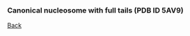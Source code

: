 ### Canonical nucleosome with full tails (PDB ID 5AV9)
[Back](https://intbio.github.io/2023_Kosarim_H2A.J)

<html lang="en">
  <head>
    <meta charset="utf-8">
    <style>
      .slidecontainer {
        width: 100%;
      }

      .slider {
        -webkit-appearance: none;
        width: 100%;
        height: 10px;
        background: #d3d3d3;
        outline: none;
        opacity: 0.7;
        -webkit-transition: .2s;
        transition: opacity .2s;
      }

      .slider:hover {
        opacity: 1;
      }

      .slider::-webkit-slider-thumb {
        -webkit-appearance: none;
        appearance: none;
        width: 15px;
        height: 15px;
        background: #222222;
        cursor: pointer;
      }

      .slider::-moz-range-thumb {
        width: 25px;
        height: 25px;
        background: #4CAF50;
        cursor: pointer;
      }

    </style>
  </head>

  <body>
<script src="https://d3js.org/d3.v4.js"></script>
<script src="https://unpkg.com/ngl@2.0.0-dev.35/dist/ngl.js"></script>
<script src="https://code.jquery.com/jquery-3.5.1.min.js" integrity="sha256-9/aliU8dGd2tb6OSsuzixeV4y/faTqgFtohetphbbj0=" crossorigin="anonymous"></script>
<script>
  var pdb="trj/canon_nucl_for_web.pdb"
  var xtc="trj/canon_nucl_for_web.xtc"
  var csvfile="dat/cH2A_dist_unwrap.csv"
  var trjstep = 10;
  $(document).ready(function() {
    window.stage = new NGL.Stage("viewport0", {
      backgroundColor: "#FFFFFF"
    });
    window.stage.loadFile(pdb).then(function(nucl) {
      var aspectRatio = 2;
      var radius = 1.5;
      var radiusScale = 4;


      var hyper_scheme = NGL.ColormakerRegistry.addSelectionScheme([
        ["orange", ".CA"],
        ["blue", "_N"],
        ["red", "_O"],
        ["grey", "*"]
      ], "DA");
      var residues = NGL.ColormakerRegistry.addSelectionScheme([
        ["blue", "40 and ARG"],
	["lightcyan", "42 and ARG"],
	["cyan", "49 and ARG"],
        ["green", "41 and TYR"],
	["pink", "39 and HIS"],
        ["white", "*"]
      ], "protein");
      
      var shape = new NGL.Shape( "Axes" );
			shape.addArrow( [ 0, 0, -35 ], [ 0, 0, 35 ], [ 0.04, 0.8, 0.03 ], 2.0 );
      shape.addArrow( [ -58, 0, 0 ], [ 58, 0, 0 ], [ 0.8,0.06 ,0.102  ], 2.0 );
      shape.addArrow( [ 0, -55, 0 ], [ 0, 55, 0 ], [ 0.3, 0.3, 0.3 ], 2.0 );
      window.axes = stage.addComponentFromObject( shape );
      window.axes.addRepresentation( "buffer" );
      window.axes.autoView();
      window.axes.setVisibility(false);
      stage.animationControls.rotate([ 0, 1, 0, 0 ],0);
	  stage.setParameters({cameraType: "orthographic"});

      

      window.arg_lys_selection = nucl.addRepresentation('hyperball', {
        "sele": "(ARG or LYS) and not _H",
        color: hyper_scheme,
        radius: 3.5
      });
      window.arg_lys_selection.setVisibility(false);
      
      window.dna_latch_selection = nucl.addRepresentation('hyperball', {
        "sele": "39-49 and (:A or :E) and not _H",
        color: residues,
        radius: 3.5
      });
      window.dna_latch_selection.setVisibility(false);
      
      //H3 39-49 - назвать H3 39-49 DNA latch

        window.replaced_AA_selection = nucl.addRepresentation('hyperball', {
        "sele": "(10 or 16 or 40 or 99 or 123 or 124 or 126 or 128) and (:C or :G) and not _H",
        color: hyper_scheme,
        radius: 3.5
      });
      window.replaced_AA_selection.setVisibility(false);


      nucl.addRepresentation('cartoon', {
        "sele": ":A :E",
        "color": 0x020AED,
        "aspectRatio": aspectRatio,
        'radiusScale': radiusScale,
        'radiusType': 'sstruc',
        "capped": true,
        'subdiv': 10,
        'diffuseInterior': false,
        'useInteriorColor': false
      });
      nucl.addRepresentation('cartoon', {
        "sele": ":B :F",
        "color": "green",
        "aspectRatio": aspectRatio,
        'radiusScale': radiusScale,
        'radiusType': 'sstruc',
        "capped": true,
        'subdiv': 10,
        'diffuseInterior': false,
        'useInteriorColor': false
      });
      nucl.addRepresentation('cartoon', {
        "sele": ":C :G",
        "color": 0xE0F705,
        "aspectRatio": aspectRatio,
        'radiusScale': radiusScale,
        'radiusType': 'sstruc',
        "capped": true,
        'subdiv': 10,
        'diffuseInterior': false,
        'useInteriorColor': false
      });
      nucl.addRepresentation('cartoon', {
        "sele": ":D :H",
        "color": 0xCE0000,
        "aspectRatio": aspectRatio,
        'radiusScale': radiusScale,
        'radiusType': 'sstruc',
        "capped": true,
        'subdiv': 10,
        'diffuseInterior': false,
        'useInteriorColor': false
      });
      nucl.addRepresentation('spacefill', {
        "sele": ":I and -72 and .C1'",
        "color": "steelblue",
        "radius":5,
        'diffuseInterior': false,
        'useInteriorColor': false
      });
      nucl.addRepresentation('spacefill', {
        "sele": ":J and -72 and .C1'",
        "color": "orange",
        "radius":5,
        'diffuseInterior': false,
        'useInteriorColor': false
      });
      window.nucl_cartoon = nucl.addRepresentation('cartoon', {
        "sele": "nucleic",
        "color": 'grey',
        "aspectRatio": aspectRatio,
        "radius": radius,
        "radiusSegments": 1,
        "capped": 0
      });
      window.nucl_base = nucl.addRepresentation('base', {
        "sele": "nucleic",
        "color": 'grey'
      });

      NGL.autoLoad(xtc).then(function(frames) {
        nucl.addTrajectory(frames);
        window.traj = nucl.trajList[0].trajectory;
        var player = new NGL.TrajectoryPlayer(window.traj, {
          start: 0,
          timeout: 1,
          mode: "once",
          interpolateType: "spline",
          step: 1,
          interpolateStep: 5
        });
        window.traj.signals.frameChanged.add(function() {
          var fnum = window.traj.currentFrame;
          $('#myRange')[0].value = fnum;
          $("#frame_counter")[0].innerHTML = (fnum * trjstep).toFixed(2);
          tooltipLine.attr('stroke', 'black')
            .attr('x1', x(fnum))
            .attr('x2', x(fnum))
            .attr('y1', 0)
            .attr('y2', height);
        });



        //window.player.play();
        $('#myRange')[0].setAttribute('max', window.traj.frames.length - 1)

      });
      nucl.autoView();

    });
    

    var slider = document.getElementById("myRange");
    var output = document.getElementById("frame_counter");
    output.innerHTML = slider.value;
    window.slider = slider;

    slider.oninput = function() {
      //output.innerHTML = (this.value*trjstep).toFixed(2);
      window.traj.player.pause();
      window.traj.setFrame(this.value);
      //tooltipLine.attr('stroke', 'black')
      //  .attr('x1', x(this.value))
      //  .attr('x2', x(this.value))
      //  .attr('y1', 0)
      //  .attr('y2', height);
    }


    $('input[type=checkbox][name=ref_str_check]').on('change', toggle_reference_structure);
    $('input[type=checkbox][name=arg_lys_check]').on('change', toggle_lys_arg_visibility);
    $('input[type=checkbox][name=latch_check]').on('change', toggle_latch_visibility);
    $('input[type=checkbox][name=highlight_DA_check]').on('change', toggle_DA_highlight);
    $('input[type=checkbox][name=ortho_check]').on('change', toggle_orthographic);
    $('input[type=checkbox][name=axes_check]').on('change', toggle_axes_visibility);
    $('input[type=checkbox][name=replaced_AA_check]').on('change', toggle_replaced_AA_visibility);
    


    function load_reference_structure() {
      window.ref_str_mol = window.stage.loadFile(pdb).then(function(nucl) {
        window.ref_str_mol = nucl;
        window.ref_str_repr_prot = nucl.addRepresentation('cartoon', {
          "sele": 'protein',
          "color": '#29d6d9',
          "aspectRatio": 2,
          'radiusScale': 4.1,
          'radiusType': 'sstruc',
          "aspectRatio": 2,
          "radiusSegments": 1,
          "capped": 0

        });
        window.ref_str_repr_nucl = nucl.addRepresentation('cartoon', {
          "sele": 'nucleic',
          "color": '#29d6d9',
          "aspectRatio": 2,
          "radius": 1.51,
          "radiusSegments": 1,
          "capped": 0
        });
        window.ref_str_repr_base = nucl.addRepresentation('base', {
          "sele": 'nucleic',
          "color": '#29d6d9'
        });
      })
    }

    function toggle_reference_structure() {
      var state = $(this).is(":checked");
      if (typeof window.ref_str_repr_prot == "undefined") {
        load_reference_structure();

      } else {
        window.ref_str_repr_prot.setVisibility(state);
        window.ref_str_repr_nucl.setVisibility(state);
        window.ref_str_repr_base.setVisibility(state)
      }


    }

    function toggle_DA_highlight() {
      var state = $(this).is(":checked");
      if (state === false) {
        window.nucl_cartoon.setColor('grey')
        window.nucl_base.setColor('grey')
      } else {
        var scheme = NGL.ColormakerRegistry.addSelectionScheme([
          ["pink", "DA"],
          ["grey", "*"]
        ], "DA");
        window.nucl_cartoon.setColor(scheme)
        window.nucl_base.setColor(scheme)

      }
    }

    function toggle_lys_arg_visibility() {
      var state = $(this).is(":checked");
      window.arg_lys_selection.setVisibility(state);
    }
    function toggle_latch_visibility() {
      var state = $(this).is(":checked");
      window.dna_latch_selection.setVisibility(state);
    }

    function toggle_replaced_AA_visibility() {
      var state = $(this).is(":checked");
      window.replaced_AA_selection.setVisibility(state);
    }
    
    function toggle_axes_visibility() {
      var state = $(this).is(":checked");
      window.axes.setVisibility(state);
    }
    
    function toggle_orthographic() {
      var state = $(this).is(":checked");
      if ($(this).is(":checked")){
      	window.stage.setParameters({cameraType: "orthographic"})
        } else {
        window.stage.setParameters({cameraType: "perspective"})
        }
    }


	var margin = {
        top: 10,
        right: 30,
        bottom: 40,
        left: 60
      },
      width = 800 - margin.left - margin.right,
      height = 200 - margin.top - margin.bottom;

    // append the svg object to the body of the page
    var svg = d3.select("#my_dataviz")
      .append("svg")
      .attr("width", width + margin.left + margin.right)
      .attr("height", height + margin.top + margin.bottom)
      .append("g")
      .attr("transform",
        "translate(" + margin.left + "," + margin.top + ")");
    const tooltipLine = svg.append('line');
    var x = d3.scaleLinear();
    var y = d3.scaleLinear();

     //Read the data
    d3.csv(csvfile,

      // When reading the csv, I must format variables:

      // Now I can use this dataset:
      function(data) {
        data.forEach(function(d) {
          d.Frame = d.Frame/10;
        });
        // Add X axis --> it is a date format

        x.domain([0, d3.max(data, function(d) {
            return +d.Frame;
          })])
          .range([0, width])

        svg.append("g")
          .attr("transform", "translate(0," + height + ")")
          .attr("class", "axis")
          .call(d3.axisBottom(x)
            .tickFormat(function(d) {
              return d*10;
            }))

        // Add Y axis

        y.domain([0, Math.max(d3.max(data, function(d) {
            return +d.prox;
          }),
          d3.max(data, function(d) {
            return +d.dist;
          }))
          ])
          .range([height, 0]);
        svg.append("g")
          .call(d3.axisLeft(y));


        // Add the line
        svg.append("path")
          .datum(data)
          .attr("fill", "none")
          .attr("stroke", "steelblue")
          .attr("opacity", 0.4)
          .attr("stroke-width", 2)
          .attr("d", d3.line()
            .x(function(d) {
              return x(d.Frame)
            })
            .y(function(d) {
              return y(d.prox)
            })
          )
        svg.append("path")
          .datum(data)
          .attr("fill", "none")
          .attr("stroke", "orange")
          .attr("opacity", 0.4)
          .attr("stroke-width", 2)
          .attr("d", d3.line()
            .x(function(d) {
              return x(d.Frame)
            })
            .y(function(d) {
              return y(d.dist)
            })
          )
         svg.append("path")
          .datum(data)
          .attr("fill", "none")
          .attr("stroke", "steelblue")
          .attr("stroke-width", 3)
          .attr("d", d3.line()
            .x(function(d) {
              return x(d.Frame)
            })
            .y(function(d) {
              return y(d.prox_filtered)
            })
          )
         svg.append("path")
          .datum(data)
          .attr("fill", "none")
          .attr("stroke", "orange")
          .attr("stroke-width", 3)
          .attr("d", d3.line()
            .x(function(d) {
              return x(d.Frame)
            })
            .y(function(d) {
              return y(d.dist_filtered)
            })
          )
          svg.append("text")
          .attr("class", "x label")
          .attr("text-anchor", "end")
          .attr("x", width-width/2)
          .attr("y", height + 35)
          .text("Time, ns");

          svg.append("text")
          .attr("class", "y label")
          .attr("text-anchor", "end")
          .attr("y", -45)
          .attr("dy", ".75em")
          .attr("transform", "rotate(-90)")
          .text("Unwrapped base pairs");

        tipBox = svg.append('rect')
          .attr('width', width)
          .attr('height', height)
          .attr('opacity', 0)
          .on('mousemove', drawTooltip)
          .on('mouseout', removeTooltip);
        const tooltip = d3.select('#tooltip');


        function removeTooltip() {
          if (tooltip) tooltip.style('display', 'none');
        }

        function drawTooltip() {
          const frame = Math.floor((x.invert(d3.mouse(tipBox.node())[0])));
          window.traj.player.pause();
          window.traj.setFrame(frame);

          tooltipLine.attr('stroke', 'black')
            .attr('x1', x(frame))
            .attr('x2', x(frame))
            .attr('y1', 0)
            .attr('y2', height);
          tooltip.html('Proximal unwrap (smoothed): ' + Math.floor(data[frame].prox_filtered) + 'bp<br>Distal unwrap (smoothed): ' + Math.floor(data[frame].dist_filtered) + 'bp')
            .style('display', 'block')
            .style('left', d3.event.pageX + 20)
            .style('top', d3.event.pageY - 20)
          /*        .selectAll()
                  .data(data[frame])
                  .append('div')
                  .html(d => 1 ); */
        }

     })
    
  });
  

</script>
    <br>
    <p style="color:#020AED;font-size:22px;font-family:verdana;font-weight: bold;text-shadow: -1px 0 black, 0 1px black, 1px 0 black, 0 -1px black;display: inline">H3</p>
    <p style="color:#009933;font-size:22px;font-family:verdana;font-weight: bold;text-shadow: -1px 0 black, 0 1px black, 1px 0 black, 0 -1px black;display: inline">H4</p>
    <p style="color:#E0F705;font-size:22px;font-family:verdana;font-weight: bold;text-shadow: -1px 0 black, 0 1px black, 1px 0 black, 0 -1px black;display: inline">H2A</p>
    <p style="color:#CE0000;font-size:22px;font-family:verdana;font-weight: bold;text-shadow: -1px 0 black, 0 1px black, 1px 0 black, 0 -1px black;display: inline">H2B</p>
    <p style="color:#808080;font-size:22px;font-family:verdana;font-weight: bold;text-shadow: -1px 0 black, 0 1px black, 1px 0 black, 0 -1px black;display: inline">DNA</p>
    <br>
    <p><span style="color:steelblue;font-family:verdana;font-weight: bold">Blue</span> and <span style="color:orange;font-family:verdana;font-weight: bold">orange</span> balls mark <span style="color:steelblue;font-family:verdana;font-weight: bold">distal</span> and <span style="color:orange;font-family:verdana;font-weight: bold">proximal</span> entry/exit bais pairs.</p>
    <input class="form-check-input " type="checkbox" name="ref_str_check" value="" id="ref_str_check">
    <label class="form-check-label " for="ref_str_check">
      Show starting state
    </label>
    
    <input class="form-check-input " type="checkbox" name="ortho_check" value="" id="ortho_check" checked="true">
    <label class="form-check-label " for="ortho_check">
      Orthographic
    </label>
    
    <input class="form-check-input " type="checkbox" name="axes_check" value="" id="axes_check">
    <label class="form-check-label " for="ortho_check">
      Show axes
    </label>
    
    <!--
    <br>
    <input class="form-check-input " type="checkbox" name="arg_lys_check" value="" id="arg_lys_check">
    <label class="form-check-label " for="arg_lys_check">
      Show ARG LYS
    </label>
    
    <input class="form-check-input " type="checkbox" name="latch_check" value="" id="latch_check">
    <label class="form-check-label " for="latch_check">
      Show H3 39-49 DNA latch
    </label> -->

    <br>
    <input class="form-check-input " type="checkbox" name="replaced_AA_check" value="" id="replaced_AA_check">
    <label class="form-check-label " for="replaced_AA_check">
      Show H2A.J substitutions
    </label>
        
    <input class="form-check-input " type="checkbox" name="highlight_DA_check" value="" id="highlight_DA_check">
    <label class="form-check-label " for="highlight_DA_check">
      Highlight ADE
    </label>


    <div id="viewport0" style="height:500px; border: thin solid black"></div>
    <div class="slidecontainer">
      <button type="submit" class="btn" name="play_button" data-toggle="button" id='play' onclick='window.traj.player.play();'>Play</button>
      <button type="submit" class="btn" name="play_button" data-toggle="button" id='pause' onclick='window.traj.player.pause();'>Pause</button>
      <input type="range" min="0" max="100" value="0" class="slider" id="myRange">
      <p>Time: <span id="frame_counter"></span> ns</p>

    </div>
    <h4>Number of detached DNA base pairs from each nucleosome end</h4>
    <div id='tooltip' style='position:absolute;background-color:lightgray;padding:5px'></div>
    <div id="my_dataviz"></div>


  </body>
</html>
